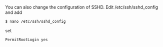 
You can also change the configuration of SSHD. Edit /etc/ssh/sshd_config and add

```
$ nano /etc/ssh/sshd_config
```
set 
```
PermitRootLogin yes
```
